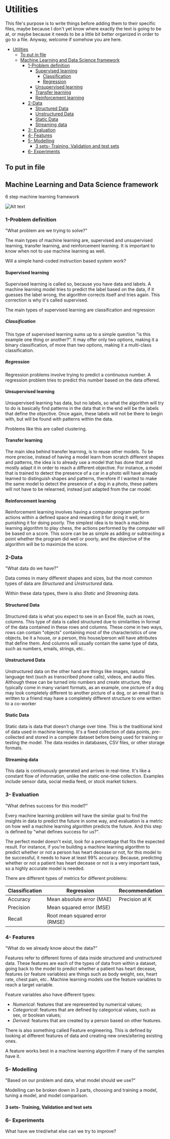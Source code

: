 # Utilities

This file's purpose is to write things before adding them to their specific files, maybe because I don't yet know where exactly the text is going to be at, or maybe because it needs to be a little bit better organized in order to go to a file. Anyway, welcome if somehow you are here.

- [Utilities](#utilities)
  - [To put in file](#to-put-in-file)
  - [Machine Learning and Data Science framework](#machine-learning-and-data-science-framework)
    - [1-Problem definition](#1-problem-definition)
      - [Supervised learning](#supervised-learning)
        - [Classification](#classification)
        - [Regression](#regression)
      - [Unsupervised learning](#unsupervised-learning)
      - [Transfer learning](#transfer-learning)
      - [Reinforcement learning](#reinforcement-learning)
    - [2-Data](#2-data)
      - [Structured Data](#structured-data)
      - [Unstructured Data](#unstructured-data)
      - [Static Data](#static-data)
      - [Streaming data](#streaming-data)
    - [3- Evaluation](#3--evaluation)
    - [4- Features](#4--features)
    - [5- Modelling](#5--modelling)
      - [3 sets- Training, Validation and test sets](#3-sets--training-validation-and-test-sets)
    - [6- Experiments](#6--experiments)

## To put in file

## Machine Learning and Data Science framework

6 step machine learning framework

![Alt text](image.png)

### 1-Problem definition

"What problem are we trying to solve?"

The main types of machine learning are, supervised and unsupervised learning, transfer learning, and reinforcement learning. It is important to know when not to use machine learning as well.

Will a simple hand-coded instruction based system work?

#### Supervised learning

Supervised learning is called so, because you have data and labels. A machine learning model tries to predict the label based on the data, if it guesses the label wrong, the algorithm corrects itself and tries again. This correction is why it's called supervised.

The main types of supervised learning are classification and regression

##### Classification

This type of supervised learning sums up to a simple question "is this example one thing or another?". It may offer only two options, making it a binary classification, of more than two options, making it a multi-class classification.

##### Regression

Regression problems involve trying to predict a continuous number. A regression problem tries to predict this number based on the data offered.

#### Unsupervised learning

Unsupervised learning has data, but no labels, so what the algorithm will try to do is basically find patterns in the data that in the end will be the labels that define the objective. Once again, these labels will not be there to begin with, but will be found with patterns within the data.

Problems like this are called clustering.

#### Transfer learning

The main idea behind transfer learning, is to reuse other models. To be more precise, instead of having a model learn from scratch different shapes and patterns, the idea is to already use a model that has done that and mostly adapt it in order to reach a different objective. For instance, a model that is trained to detect the presence of a car in a photo will have already learned to distinguish shapes and patterns, therefore if I wanted to make the same model to detect the presence of a dog in a photo, these patters will not have to be relearned, instead just adapted from the car model.

#### Reinforcement learning

Reinforcement learning involves having a computer program perform actions within a defined space and rewarding it for doing it well, or punishing it for doing poorly. The simplest idea is to teach a machine learning algorithm to play chess, the actions performed by the computer will be based on a score. This score can be as simple as adding or subtracting a point whether the program did well or poorly, and the objective of the algorithm will be to maximize the score.

### 2-Data

"What data do we have?"

Data comes in many different shapes and sizes, but the most common types of data are *Structured* and *Unstructured* data.

Within these data types, there is also *Static* and *Streaming* data.

#### Structured Data

Structured data is what you expect to see in an Excel file, such as rows, columns. This type of data is called structured due to similarities in format of the data contained in these rows and columns. These come in two ways, rows can contain "objects" containing most of the characteristics of one objects, be it a house, or a person, this house/person will have attributes that define them. And columns will usually contain the same type of data, such as numbers, emails, strings, etc..

#### Unstructured Data

Unstructured data on the other hand are things like images, natural language text (such as transcribed phone calls), videos, and audio files. Although these can be turned into numbers and create structure, they typically come in many variant formats, as an example, one picture of a dog may look completely different to another picture of a dog, or an email that is written to a friend may have a completely different structure to one written to a co-worker

#### Static Data

Static data is data that doesn't change over time. This is the traditional kind of data used in machine learning. It's a fixed collection of data points, pre-collected and stored in a complete dataset before being used for training or testing the model. The data resides in databases, CSV files, or other storage formats.

#### Streaming data

This data is continuously generated and arrives in real-time. It's like a constant flow of information, unlike the static one-time collection. Examples include sensor data, social media feed, or stock market tickers.

### 3- Evaluation

"What defines success for this model?"

Every machine learning problem will have the similar goal to find the insights in data to predict the future in some way, and evaluation is a metric on how well a machine learning algorithm predicts the future. And this step is defined by "what defines success for us?".

The perfect model doesn't exist, look for a percentage that fits the expected result. For instance, if you're building a machine learning algorithm to predict whether or not a person has heart decease or not, for this model to be successful, it needs to have at least 99% accuracy. Because, predicting whether or not a patient has heart decease or not is a very important task, so a highly accurate model is needed.

There are different types of metrics for different problems:

| Classification | Regression                     | Recommendation |
|----------------|--------------------------------|----------------|
| Accuracy       | Mean absolute error (MAE)      | Precision at K |
| Precision      | Mean squared error (MSE)       |                |
| Recall         | Root mean squared error (RMSE) |                |

### 4- Features

"What do we already know about the data?"

Features refer to different forms of data inside structured and unstructured data. These features are each of the types of data from within a dataset, going back to the model to predict whether a patient has heart decease, features (or feature variables) are things such as body weight, sex, heart rate, chest pain, etc.. Machine learning models use the feature variables to reach a target variable.

Feature variables also have different types:

- *Numerical*: features that are represented by numerical values;
- *Categorical*: features that are defined by categorical values, such as sex, or boolean values;
- *Derived*: features that are created by a person based on other features.

There is also something called Feature engineering. This is defined by looking at different features of data and creating new ones/altering existing ones.

A feature works best in a machine learning algorithm if many of the samples have it.

### 5- Modelling

"Based on our problem and data, what model should we use?"

Modelling can be broken down in 3 parts, choosing and training a model, tuning a model, and model comparison.

#### 3 sets- Training, Validation and test sets

### 6- Experiments

What have we tried/what else can we try to improve?
